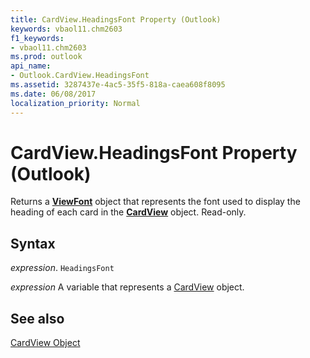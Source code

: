 ```yaml
---
title: CardView.HeadingsFont Property (Outlook)
keywords: vbaol11.chm2603
f1_keywords:
- vbaol11.chm2603
ms.prod: outlook
api_name:
- Outlook.CardView.HeadingsFont
ms.assetid: 3287437e-4ac5-35f5-818a-caea608f8095
ms.date: 06/08/2017
localization_priority: Normal
---
```



# CardView.HeadingsFont Property (Outlook)

Returns a  **[ViewFont](Outlook.ViewFont.md)** object that represents the font used to display the heading of each card in the **[CardView](Outlook.CardView.md)** object. Read-only.


## Syntax

_expression_. `HeadingsFont`

_expression_ A variable that represents a [CardView](./Outlook.CardView.md) object.


## See also


[CardView Object](Outlook.CardView.md)

